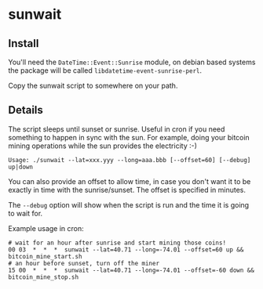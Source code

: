 # sunwait

## Install

You'll need the `DateTime::Event::Sunrise` module, on debian based systems the package will be called
`libdatetime-event-sunrise-perl`.

Copy the sunwait script to somewhere on your path.

## Details

The script sleeps until sunset or sunrise. Useful in cron if you need something to happen in sync with
the sun. For example, doing your bitcoin mining operations while the sun provides the electricity :-)

    Usage: ./sunwait --lat=xxx.yyy --long=aaa.bbb [--offset=60] [--debug] up|down

You can also provide an offset to allow time, in case you don't want it to be exactly in time with the 
sunrise/sunset. The offset is specified in minutes.

The `--debug` option will show when the script is run and the time it is going to wait for.

Example usage in cron:

    # wait for an hour after sunrise and start mining those coins!
    00 03  *  *  *  sunwait --lat=40.71 --long=-74.01 --offset=60 up && bitcoin_mine_start.sh
    # an hour before sunset, turn off the miner
    15 00  *  *  *  sunwait --lat=40.71 --long=-74.01 --offset=-60 down && bitcoin_mine_stop.sh
    
    
